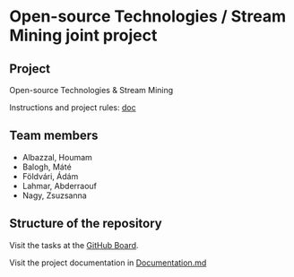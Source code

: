 # Open-source Technologies / Stream Mining joint project

## Project

Open-source Technologies & Stream Mining

Instructions and project rules: [doc](https://docs.google.com/document/d/1fuBle3d4tmhY9IHqBDA9KwckhSqOCugGWldIe8CeRHc/edit?tab=t.0#heading=h.mzrt1sfgv63y)

## Team members

* Albazzal, Houmam
* Balogh, Máté
* Földvári, Ádám
* Lahmar, Abderraouf
* Nagy, Zsuzsanna

## Structure of the repository

Visit the tasks at the [GitHub Board](https://github.com/users/matthew-balogh/projects/5).

Visit the project documentation in [Documentation.md](Documentation.md)
